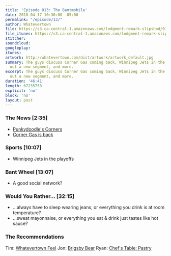 ```yaml
---
title: 'Episode 013: The Bantmobile'
date: 2018-04-17 10:30:00 -05:00
permalink: "/episode/13/"
author: Whatevertown
file: https://s3.ca-central-1.amazonaws.com/lodgment-remark-slipshod/013.mp3
file_itunes: https://s3.ca-central-1.amazonaws.com/lodgment-remark-slipshod/013.m4a
stitcher: 
soundcloud: 
googleplay: 
itunes: 
artwork: http://whatevertown.com/dist/artwork/artwork_default.jpg
summary: The guys discuss Corner Gas coming back, Winnipeg Jets in the playoffs, wheel
  out a new segment, and more.
excerpt: The guys discuss Corner Gas coming back, Winnipeg Jets in the playoffs, wheel
  out a new segment, and more.
duration: '46:41'
length: 67235758
explicit: 'no'
block: 'no'
layout: post
---
```


### The News [2:35]
- [Punkydoodle's Corners](https://en.wikipedia.org/wiki/Punkeydoodles_Corners)
- [Corner Gas is back](https://www.cornergas.com/)

### Sports [10:07]
- Winnipeg Jets in the playoffs

### Bant Wheel [13:07]
- A good social network?

### Would You Rather… [32:15]
- …always have to sleep wearing jeans, or everything you drink is at room temperature?
- …sweat mayonnaise, or everything you eat & drink just tastes like hot sauce?

### The Recommendations
Tim: [Whatevertown Feel](https://open.spotify.com/user/dueckjon/playlist/71ToiiREb4Q4KQfB19GJWZ?si=xNE9j_71R_2EQshUdWNDUg)
Jon: [Brigsby Bear](https://letterboxd.com/film/brigsby-bear/)
Ryan: [Chef's Table: Pastry](https://www.youtube.com/watch?v=o9J7BBLpncI)